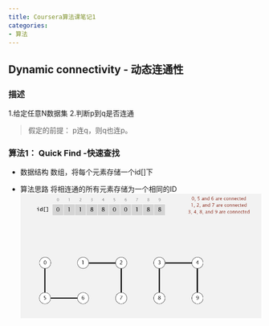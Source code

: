 ```yaml
---
title: Coursera算法课笔记1
categories:
- 算法
---
```


## Dynamic connectivity - 动态连通性
### 描述
 1.给定任意N数据集
 2.判断p到q是否连通

> 假定的前提： p连q，则q也连p。 

### 算法1： Quick Find -快速查找

* 数据结构
数组，将每个元素存储一个id[]下

* 算法思路
将相连通的所有元素存储为一个相同的ID
![存储结果](/img/1598259821964.png)





